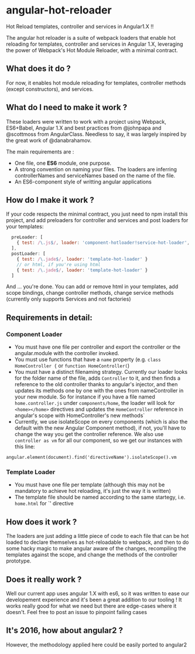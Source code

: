 # angular-hot-reloader
Hot Reload templates, controller and services in Angular1.X !!

The angular hot reloader is a suite of webpack loaders that enable hot reloading for templates, controller and services in Angular 1.X, leveraging the power of Webpack's Hot Module Reloader, with a minimal contract.

## What does it do ?
For now, it enables hot module reloading for templates, controller methods (except constructors), and services.

## What do I need to make it work ?
These loaders were written to work with a project using Webpack, ES6+Babel, Angular 1.X and best practices from @johnpapa and @scottmoss from AngularClass. Needless to say, it was largely inspired by the great work of @danabrahamov.

The main requirements are :
  - One file, one **ES6** module, one purpose.
  - A strong convention on naming your files. The loaders are inferring controllerNames and serviceNames based on the name of the file.
  - An ES6-component style of writting angular applications

## How do I make it work ?
If your code respects the minimal contract, you just need to npm install this project, and add preloaders for controller and services and post loaders for your templates:

```javascript
  preLoader: [
    { test: /\.js$/, loader: 'component-hotloader!service-hot-loader', exclude: [/client\/lib/, /node_modules/, /\.spec\.js/] }
  ],
  postLoader: [
    { test: /\.jade$/, loader: 'template-hot-loader' }
    // or html, if you're using html
    { test: /\.jade$/, loader: 'template-hot-loader' }
  ]
```
And ... you're done. You can add or remove html in your templates, add scope bindings, change controller methods, change service methods (currently only supports Services and not factories)

## Requirements in detail:
### Component Loader
  - You must have one file per controller and export the controller or the angular.module with the controller invoked.
  - You must use functions that have a `name` property (e.g. `class HomeController {` or `function HomeController(`)
  - You must have a distinct filenaming strategy. Currently our loader looks for the folder name of the file, adds `Controller` to it, and then finds a reference to the old controller thanks to angular's injector, and then updates its methods one by one with the ones from nameController in your new module. So for instance if you have a file named `home.controller.js` under `components/home`, the loader will look for `<home></home>` directives and updates  the `HomeController` reference in angular's scope with HomeController's new methods`
  - Currently, we use isolateScope on every components (which is also the default with the new Angular Component method), if not, you'll have to change the way you get the controller reference. We also use `controller as vm` for all our component, so we get our instances with this line:

`angular.element(document).find('directiveName').isolateScope().vm`

### Template Loader
 - You must have one file per template (although this may not be mandatory to achieve hot reloading, it's just the way it is written)
 - The template file should be named according to the same startegy, i.e. `home.html` for `<home></home>' directive

## How does it work ?
The loaders are just adding a little piece of code to each file that can be hot loaded to declare themselves as hot-reloadable to webpack, and then to do some hacky magic to make angular aware of the changes, recompiling the templates against the scope, and change the methods of the controller prototype.

## Does it really work ?
Well our current app uses angular 1.X with es6, so it was written to ease our developement experience and it's been a great addition to our tooling ! It works really good for what we need but there are edge-cases where it doesn't. Feel free to post an issue to pinpoint failing cases

## It's 2016, how about angular2 ?
 However, the methodology applied here could be easily ported to angular2
